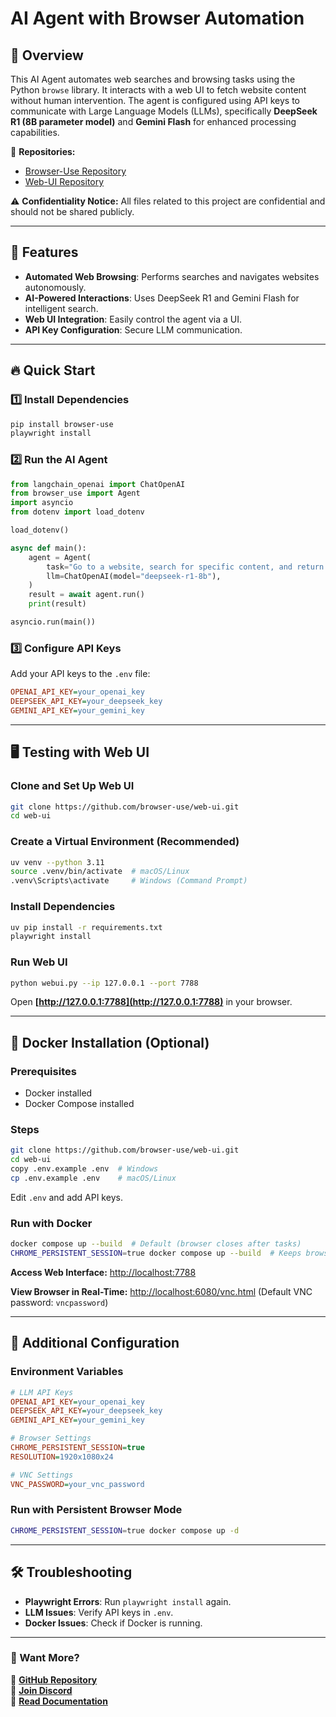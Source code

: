 # AI Agent with Browser Automation

## 🚀 Overview
This AI Agent automates web searches and browsing tasks using the Python `browse` library. It interacts with a web UI to fetch website content without human intervention. The agent is configured using API keys to communicate with Large Language Models (LLMs), specifically **DeepSeek R1 (8B parameter model)** and **Gemini Flash** for enhanced processing capabilities.

🔗 **Repositories:**
- [Browser-Use Repository](https://github.com/browser-use/browser-use)
- [Web-UI Repository](https://github.com/browser-use/web-ui)

⚠️ **Confidentiality Notice:**
All files related to this project are confidential and should not be shared publicly.

---

## 📌 Features
- **Automated Web Browsing**: Performs searches and navigates websites autonomously.
- **AI-Powered Interactions**: Uses DeepSeek R1 and Gemini Flash for intelligent search.
- **Web UI Integration**: Easily control the agent via a UI.
- **API Key Configuration**: Secure LLM communication.

---

## 🔥 Quick Start
### 1️⃣ Install Dependencies
```sh
pip install browser-use
playwright install
```

### 2️⃣ Run the AI Agent
```python
from langchain_openai import ChatOpenAI
from browser_use import Agent
import asyncio
from dotenv import load_dotenv

load_dotenv()

async def main():
    agent = Agent(
        task="Go to a website, search for specific content, and return key information.",
        llm=ChatOpenAI(model="deepseek-r1-8b"),
    )
    result = await agent.run()
    print(result)

asyncio.run(main())
```

### 3️⃣ Configure API Keys
Add your API keys to the `.env` file:
```ini
OPENAI_API_KEY=your_openai_key
DEEPSEEK_API_KEY=your_deepseek_key
GEMINI_API_KEY=your_gemini_key
```

---

## 🖥️ Testing with Web UI
### Clone and Set Up Web UI
```sh
git clone https://github.com/browser-use/web-ui.git
cd web-ui
```

### Create a Virtual Environment (Recommended)
```sh
uv venv --python 3.11
source .venv/bin/activate  # macOS/Linux
.venv\Scripts\activate     # Windows (Command Prompt)
```

### Install Dependencies
```sh
uv pip install -r requirements.txt
playwright install
```

### Run Web UI
```sh
python webui.py --ip 127.0.0.1 --port 7788
```

Open **[http://127.0.0.1:7788](http://127.0.0.1:7788)** in your browser.

---

## 🐳 Docker Installation (Optional)
### Prerequisites
- Docker installed
- Docker Compose installed

### Steps
```sh
git clone https://github.com/browser-use/web-ui.git
cd web-ui
copy .env.example .env  # Windows
cp .env.example .env    # macOS/Linux
```
Edit `.env` and add API keys.

### Run with Docker
```sh
docker compose up --build  # Default (browser closes after tasks)
CHROME_PERSISTENT_SESSION=true docker compose up --build  # Keeps browser open
```

**Access Web Interface:** [http://localhost:7788](http://localhost:7788)

**View Browser in Real-Time:** [http://localhost:6080/vnc.html](http://localhost:6080/vnc.html)
(Default VNC password: `vncpassword`)

---

## 🌟 Additional Configuration
### Environment Variables
```ini
# LLM API Keys
OPENAI_API_KEY=your_openai_key
DEEPSEEK_API_KEY=your_deepseek_key
GEMINI_API_KEY=your_gemini_key

# Browser Settings
CHROME_PERSISTENT_SESSION=true
RESOLUTION=1920x1080x24

# VNC Settings
VNC_PASSWORD=your_vnc_password
```

### Run with Persistent Browser Mode
```sh
CHROME_PERSISTENT_SESSION=true docker compose up -d
```

---

## 🛠️ Troubleshooting
- **Playwright Errors**: Run `playwright install` again.
- **LLM Issues**: Verify API keys in `.env`.
- **Docker Issues**: Check if Docker is running.

---

### 🎯 Want More?
🔗 **[GitHub Repository](https://github.com/browser-use/browser-use)**  
💬 **[Join Discord](https://github.com/browser-use/browser-use)**  
📄 **[Read Documentation](https://github.com/browser-use/browser-use)**

